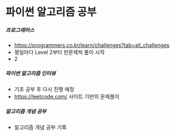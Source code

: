 # 파이썬 알고리즘 공부


##### 프로그래머스
- https://programmers.co.kr/learn/challenges?tab=all_challenges
- 평일마다 Level 2부터 한문제씩 풀이 시작
- 2

##### 파이썬 알고리즘 인터뷰
- 기초 공부 후 다시 진행 예정
- https://leetcode.com/ 사이트 기반의 문제풀이


##### 알고리즘 개념 공부
- 알고리즘 개념 공부 기록